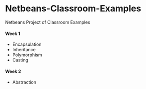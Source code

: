 # Netbeans-Classroom-Examples
Netbeans Project of Classroom Examples

#### Week 1
* Encapsulation
* Inheritance
* Polymorphism
* Casting

#### Week 2
* Abstraction
